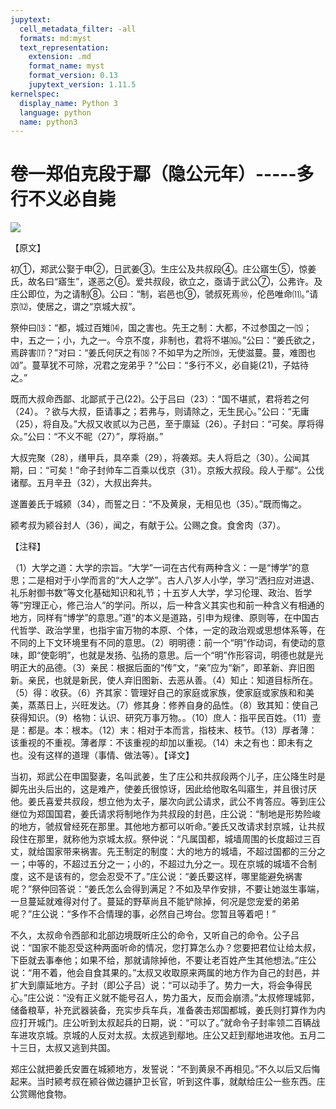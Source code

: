 ```yaml
---
jupytext:
  cell_metadata_filter: -all
  formats: md:myst
  text_representation:
    extension: .md
    format_name: myst
    format_version: 0.13
    jupytext_version: 1.11.5
kernelspec:
  display_name: Python 3
  language: python
  name: python3
---
```

# 卷一郑伯克段于鄢（隐公元年）-----多行不义必自毙

![](image/cover.jpg)

【原文】

初①，郑武公娶于申②，日武姜③。生庄公及共叔段④。庄公寤生⑤，惊姜氏，故名曰“寤生”，遂恶之⑥。爱共叔段，欲立之，亟请于武公⑦，公弗许。及庄公即位，为之请制⑧。公曰：“制，岩邑也⑨，虢叔死焉⑩，伦邑唯命⑾。”请京⑿，使居之，谓之“京城大叔”。

祭仲曰⒀：“都，城过百雉⒁，国之害也。先王之制：大都，不过参国之一⒂；中，五之一；小，九之一。今京不度，非制也，君将不堪⒃。”公曰：“姜氏欲之，焉辟害⒄？”对曰：“姜氏何厌之有⒅？不如早为之所⒆，无使滋蔓。蔓，难图也⒇”。蔓草犹不可除，况君之宠弟乎？”公曰：“多行不义，必自毙(21)，子姑待之。”

既而大叔命西鄙、北鄙贰于己(22)。公于吕曰（23）：“国不堪贰，君将若之何（24）。？欲与大叔，臣请事之；若弗与，则请除之，无生民心。”公曰：“无庸（25），将自及。”大叔又收贰以为己邑，至于廪延（26）。子封曰：“可矣。厚将得众。”公曰：“不义不昵（27）”，厚将崩。”

大叔完聚（28），缮甲兵，具卒乘（29），将袭郑。夫人将启之（30）。公闻其期，曰：“可矣！”命子封帅车二百乘以伐京（31）。京叛大叔段。段人于鄢“。公伐诸鄢。五月辛丑（32），大叔出奔共。

遂置姜氏于城颍（34），而誓之日：“不及黄泉，无相见也（35）。”既而悔之。

颍考叔为颍谷封人（36），闻之，有献于公。公赐之食。食舍肉（37）。

【注释】

（1）大学之道：大学的宗旨。“大学”一词在古代有两种含义：一是“博学”的意思；二是相对于小学而言的“大人之学”。古人八岁人小学，学习“洒扫应对进退、礼乐射御书数”等文化基础知识和礼节；十五岁人大学，学习伦理、政治、哲学等“穷理正心，修己治人”的学问。所以，后一种含义其实也和前一种含义有相通的地方，同样有“博学”的意思。”道“的本义是道路，引申为规律、原则等，在中国古代哲学、政治学里，也指宇宙万物的本原、个体，一定的政治观或思想体系等，在不同的上下文环境里有不同的意思。（2）明明德：前一个“明”作动词，有使动的意味，即“使彰明”，也就是发扬、弘扬的意思。后一个“明”作形容词，明德也就是光明正大的品德。（3）亲民：根据后面的“传”文，“亲”应为“新”，即革新、弃旧图新。亲民，也就是新民，使人弃旧图新、去恶从善。（4）知止：知道目标所在。（5）得：收获。（6）齐其家：管理好自己的家庭或家族，使家庭或家族和和美美，蒸蒸日上，兴旺发达。（7）修其身：修养自身的品性。（8）致其知：使自己获得知识。（9）格物：认识、研究万事万物。。（10）庶人：指平民百姓。（11）壹是：都是。本：根本。（12）末：相对于本而言，指枝末、枝节。（13）厚者薄：该重视的不重视。薄者厚：不该重视的却加以重视。（14）未之有也：即未有之也。没有这样的道理（事情、做法等）。【译文】

当初，郑武公在申国娶妻，名叫武姜，生了庄公和共叔段两个儿子，庄公降生时是脚先出头后出的，这是难产，使姜氏很惊讶，因此给他取名叫寤生，并且很讨厌他。姜氏喜爱共叔段，想立他为太子，屡次向武公请求，武公不肯答应。等到庄公继位为郑国国君，姜氏请求将制地作为共叔段的封邑，庄公说：“制地是形势险峻的地方，虢叔曾经死在那里。其他地方都可以听命。”姜氏又改请求封京城，让共叔段住在那里，就称他为京城太叔。祭仲说：“凡属国都，城墙周围的长度超过三百丈，就给国家带来祸害。先王制定的制度：大的地方的城墙，不超过国都的三分之一；中等的，不超过五分之一；小的，不超过九分之一。现在京城的城墙不合制度，这不是该有的，您会忍受不了。”庄公说：“姜氏要这样，哪里能避免祸害呢？”祭仲回答说：“姜氏怎么会得到满足？不如及早作安排，不要让她滋生事端，一旦蔓延就难得对付了。蔓延的野草尚且不能铲除掉，何况是您宠爱的弟弟呢？”庄公说：“多作不合情理的事，必然自己垮台。您暂且等着吧！”

不久，太叔命令西部和北部边境既听庄公的命令，又听自己的命令。公子吕说：“国家不能忍受这种两面听命的情况，您打算怎么办？您要把君位让给太叔，下臣就去事奉他；如果不给，那就请除掉他，不要让老百姓产生其他想法。”庄公说：“用不着，他会自食其果的。”太叔又收取原来两属的地方作为自己的封邑，并扩大到廪延地方。子封（即公子吕）说：“可以动手了。势力一大，将会争得民心。”庄公说：“没有正义就不能号召人，势力虽大，反而会崩溃。”太叔修理城郭，储备粮草，补充武器装备，充实步兵车兵，准备袭击郑国都城，姜氏则打算作为内应打开城门。庄公听到太叔起兵的日期，说：“可以了。”就命令子封率领二百辆战车进攻京城。京城的人反对太叔。太叔逃到鄢地。庄公又赶到鄢地进攻他。五月二十三日，太叔又逃到共国。

郑庄公就把姜氏安置在城颍地方，发誓说：“不到黄泉不再相见。”不久以后又后悔起来。当时颍考叔在颍谷做边疆护卫长官，听到这件事，就献给庄公一些东西。庄公赏赐他食物。



